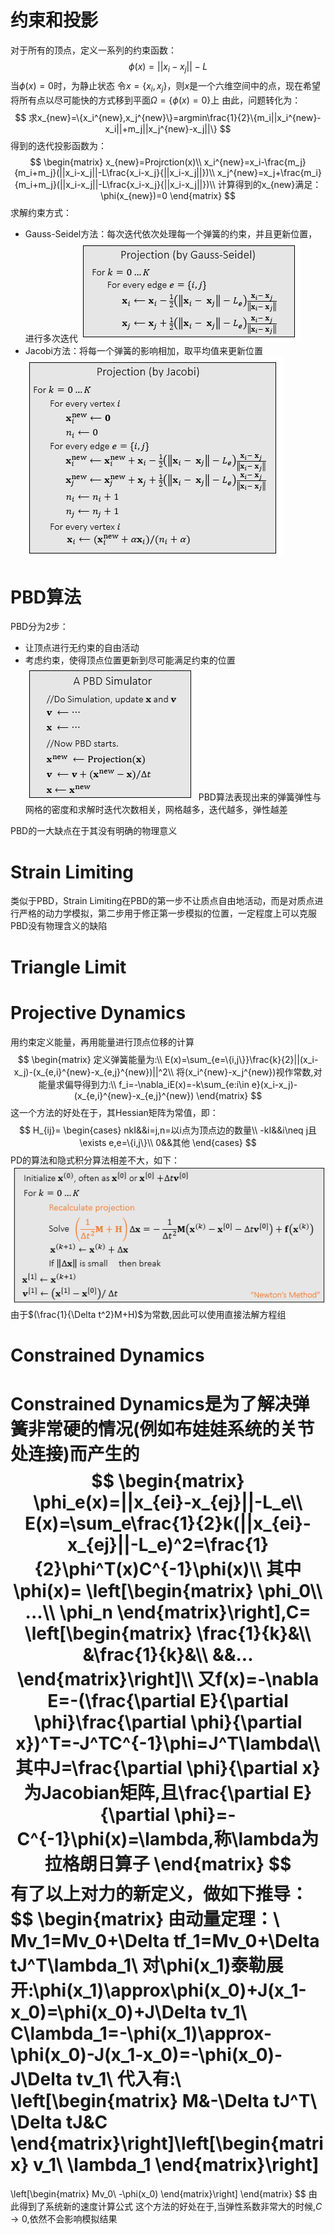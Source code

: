 # 约束和投影
对于所有的顶点，定义一系列的约束函数：
$$
\phi(x)=||x_i-x_j||-L
$$
当$\phi(x)=0$时，为静止状态
令$x=\{x_i,x_j\}$，则$x$是一个六维空间中的点，现在希望将所有点以尽可能快的方式移到平面$\Omega=\{\phi(x)=0\}$上
由此，问题转化为：
$$
求x_{new}=\{x_i^{new},x_j^{new}\}=argmin\frac{1}{2}\{m_i||x_i^{new}-x_i||+m_j||x_j^{new}-x_j||\}
$$
得到的迭代投影函数为：
$$
\begin{matrix}
x_{new}=Projrction(x)\\
x_i^{new}=x_i-\frac{m_j}{m_i+m_j}(||x_i-x_j||-L\frac{x_i-x_j}{||x_i-x_j||})\\
x_j^{new}=x_j+\frac{m_i}{m_i+m_j}(||x_i-x_j||-L\frac{x_i-x_j}{||x_i-x_j||})\\
计算得到的x_{new}满足：
\phi(x_{new})=0
\end{matrix}
$$
求解约束方式：
+ Gauss-Seidel方法：每次迭代依次处理每一个弹簧的约束，并且更新位置，进行多次迭代
![](基于物理的计算机动画笔记/布料模拟/10.png)
+ Jacobi方法：将每一个弹簧的影响相加，取平均值来更新位置
![](基于物理的计算机动画笔记/布料模拟/11.png)

# PBD算法
PBD分为2步：
+ 让顶点进行无约束的自由活动
+ 考虑约束，使得顶点位置更新到尽可能满足约束的位置
![](基于物理的计算机动画笔记/布料模拟/12.png)
PBD算法表现出来的弹簧弹性与网格的密度和求解时迭代次数相关，网格越多，迭代越多，弹性越差

PBD的一大缺点在于其没有明确的物理意义

# Strain Limiting
类似于PBD，Strain Limiting在PBD的第一步不让质点自由地活动，而是对质点进行严格的动力学模拟，第二步用于修正第一步模拟的位置，一定程度上可以克服PBD没有物理含义的缺陷

# Triangle Limit


# Projective Dynamics
用约束定义能量，再用能量进行顶点位移的计算
$$
\begin{matrix}
定义弹簧能量为:\\
E(x)=\sum_{e=\{i,j\}}\frac{k}{2}||(x_i-x_j)-(x_{e,i}^{new}-x_{e,j}^{new})||^2\\
将(x_i^{new}-x_j^{new})视作常数,对能量求偏导得到力:\\
f_i=-\nabla_iE(x)=-k\sum_{e:i\in e}(x_i-x_j)-(x_{e,i}^{new}-x_{e,j}^{new})
\end{matrix}
$$
这一个方法的好处在于，其Hessian矩阵为常值，即：
$$
H_{ij}=
\begin{cases}
nkI&&i=j,n=以i点为顶点边的数量\\
-kI&&i\neq j且\exists e,e=\{i,j\}\\
0&&其他
\end{cases}
$$
PD的算法和隐式积分算法相差不大，如下：
![](基于物理的计算机动画笔记/布料模拟/14.png)
由于$(\frac{1}{\Delta t^2}M+H)$为常数,因此可以使用直接法解方程组

# Constrained Dynamics
Constrained Dynamics是为了解决弹簧非常硬的情况(例如布娃娃系统的关节处连接)而产生的
$$
\begin{matrix}
\phi_e(x)=||x_{ei}-x_{ej}||-L_e\\
E(x)=\sum_e\frac{1}{2}k(||x_{ei}-x_{ej}||-L_e)^2=\frac{1}{2}\phi^T(x)C^{-1}\phi(x)\\
其中\phi(x)=
\left[\begin{matrix}
\phi_0\\
...\\
\phi_n
\end{matrix}\right],C=
\left[\begin{matrix}
\frac{1}{k}&\\
&\frac{1}{k}&\\
&&...
\end{matrix}\right]\\
又f(x)=-\nabla E=-(\frac{\partial E}{\partial \phi}\frac{\partial \phi}{\partial x})^T=-J^TC^{-1}\phi=J^T\lambda\\
其中J=\frac{\partial \phi}{\partial x}为Jacobian矩阵,且\frac{\partial E}{\partial \phi}=-C^{-1}\phi(x)=\lambda,称\lambda为拉格朗日算子
\end{matrix}
$$
有了以上对力的新定义，做如下推导：
$$
\begin{matrix}
由动量定理：\\
Mv_1=Mv_0+\Delta tf_1=Mv_0+\Delta tJ^T\lambda_1\\
对\phi(x_1)泰勒展开:\phi(x_1)\approx\phi(x_0)+J(x_1-x_0)=\phi(x_0)+J\Delta tv_1\\
C\lambda_1=-\phi(x_1)\approx-\phi(x_0)-J(x_1-x_0)=-\phi(x_0)-J\Delta tv_1\\
代入有:\\
\left[\begin{matrix}
M&-\Delta tJ^T\\
\Delta tJ&C
\end{matrix}\right]\left[\begin{matrix}
v_1\\
\lambda_1
\end{matrix}\right]
=
\left[\begin{matrix}
Mv_0\\
-\phi(x_0)
\end{matrix}\right]
\end{matrix}
$$
由此得到了系统新的速度计算公式
这个方法的好处在于,当弹性系数非常大的时候,$C\rightarrow0$,依然不会影响模拟结果
